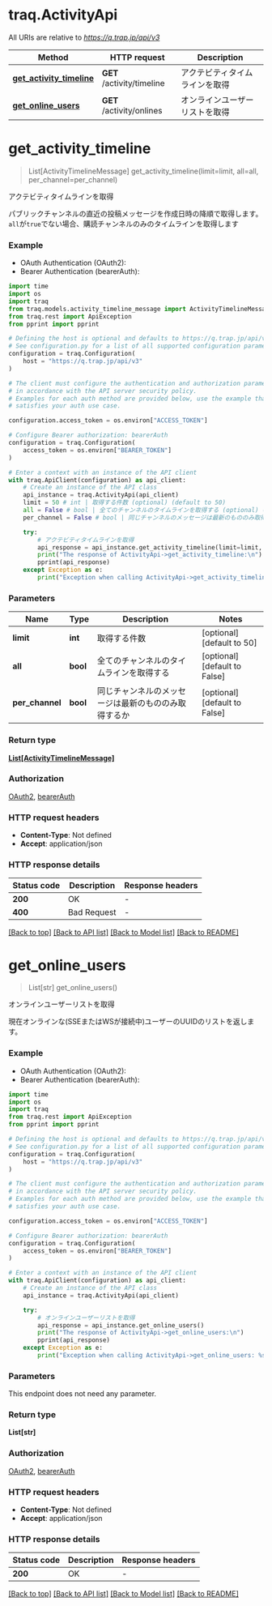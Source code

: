 # traq.ActivityApi

All URIs are relative to *https://q.trap.jp/api/v3*

Method | HTTP request | Description
------------- | ------------- | -------------
[**get_activity_timeline**](ActivityApi.md#get_activity_timeline) | **GET** /activity/timeline | アクテビティタイムラインを取得
[**get_online_users**](ActivityApi.md#get_online_users) | **GET** /activity/onlines | オンラインユーザーリストを取得


# **get_activity_timeline**
> List[ActivityTimelineMessage] get_activity_timeline(limit=limit, all=all, per_channel=per_channel)

アクテビティタイムラインを取得

パブリックチャンネルの直近の投稿メッセージを作成日時の降順で取得します。 `all`が`true`でない場合、購読チャンネルのみのタイムラインを取得します

### Example

* OAuth Authentication (OAuth2):
* Bearer Authentication (bearerAuth):

```python
import time
import os
import traq
from traq.models.activity_timeline_message import ActivityTimelineMessage
from traq.rest import ApiException
from pprint import pprint

# Defining the host is optional and defaults to https://q.trap.jp/api/v3
# See configuration.py for a list of all supported configuration parameters.
configuration = traq.Configuration(
    host = "https://q.trap.jp/api/v3"
)

# The client must configure the authentication and authorization parameters
# in accordance with the API server security policy.
# Examples for each auth method are provided below, use the example that
# satisfies your auth use case.

configuration.access_token = os.environ["ACCESS_TOKEN"]

# Configure Bearer authorization: bearerAuth
configuration = traq.Configuration(
    access_token = os.environ["BEARER_TOKEN"]
)

# Enter a context with an instance of the API client
with traq.ApiClient(configuration) as api_client:
    # Create an instance of the API class
    api_instance = traq.ActivityApi(api_client)
    limit = 50 # int | 取得する件数 (optional) (default to 50)
    all = False # bool | 全てのチャンネルのタイムラインを取得する (optional) (default to False)
    per_channel = False # bool | 同じチャンネルのメッセージは最新のもののみ取得するか (optional) (default to False)

    try:
        # アクテビティタイムラインを取得
        api_response = api_instance.get_activity_timeline(limit=limit, all=all, per_channel=per_channel)
        print("The response of ActivityApi->get_activity_timeline:\n")
        pprint(api_response)
    except Exception as e:
        print("Exception when calling ActivityApi->get_activity_timeline: %s\n" % e)
```



### Parameters


Name | Type | Description  | Notes
------------- | ------------- | ------------- | -------------
 **limit** | **int**| 取得する件数 | [optional] [default to 50]
 **all** | **bool**| 全てのチャンネルのタイムラインを取得する | [optional] [default to False]
 **per_channel** | **bool**| 同じチャンネルのメッセージは最新のもののみ取得するか | [optional] [default to False]

### Return type

[**List[ActivityTimelineMessage]**](ActivityTimelineMessage.md)

### Authorization

[OAuth2](../README.md#OAuth2), [bearerAuth](../README.md#bearerAuth)

### HTTP request headers

 - **Content-Type**: Not defined
 - **Accept**: application/json

### HTTP response details

| Status code | Description | Response headers |
|-------------|-------------|------------------|
**200** | OK |  -  |
**400** | Bad Request |  -  |

[[Back to top]](#) [[Back to API list]](../README.md#documentation-for-api-endpoints) [[Back to Model list]](../README.md#documentation-for-models) [[Back to README]](../README.md)

# **get_online_users**
> List[str] get_online_users()

オンラインユーザーリストを取得

現在オンラインな(SSEまたはWSが接続中)ユーザーのUUIDのリストを返します。

### Example

* OAuth Authentication (OAuth2):
* Bearer Authentication (bearerAuth):

```python
import time
import os
import traq
from traq.rest import ApiException
from pprint import pprint

# Defining the host is optional and defaults to https://q.trap.jp/api/v3
# See configuration.py for a list of all supported configuration parameters.
configuration = traq.Configuration(
    host = "https://q.trap.jp/api/v3"
)

# The client must configure the authentication and authorization parameters
# in accordance with the API server security policy.
# Examples for each auth method are provided below, use the example that
# satisfies your auth use case.

configuration.access_token = os.environ["ACCESS_TOKEN"]

# Configure Bearer authorization: bearerAuth
configuration = traq.Configuration(
    access_token = os.environ["BEARER_TOKEN"]
)

# Enter a context with an instance of the API client
with traq.ApiClient(configuration) as api_client:
    # Create an instance of the API class
    api_instance = traq.ActivityApi(api_client)

    try:
        # オンラインユーザーリストを取得
        api_response = api_instance.get_online_users()
        print("The response of ActivityApi->get_online_users:\n")
        pprint(api_response)
    except Exception as e:
        print("Exception when calling ActivityApi->get_online_users: %s\n" % e)
```



### Parameters

This endpoint does not need any parameter.

### Return type

**List[str]**

### Authorization

[OAuth2](../README.md#OAuth2), [bearerAuth](../README.md#bearerAuth)

### HTTP request headers

 - **Content-Type**: Not defined
 - **Accept**: application/json

### HTTP response details

| Status code | Description | Response headers |
|-------------|-------------|------------------|
**200** | OK |  -  |

[[Back to top]](#) [[Back to API list]](../README.md#documentation-for-api-endpoints) [[Back to Model list]](../README.md#documentation-for-models) [[Back to README]](../README.md)

